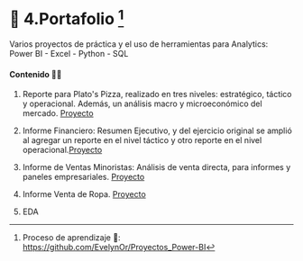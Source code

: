 # 💼 4.Portafolio [^1]  
Varios proyectos de práctica y el uso de herramientas para Analytics:  Power BI - Excel - Python - SQL

#### Contenido 👩‍💻

1. Reporte para Plato's Pizza, realizado en tres niveles: estratégico, táctico y operacional. Además, un análisis macro y microeconómico del mercado. [Proyecto]( https://github.com/EvelynOr/4.Portafolio/tree/main/Pizza%20Challenge)

2. Informe Financiero: Resumen Ejecutivo, y del ejercicio original se amplió al agregar un reporte en el nivel táctico y otro reporte en el nivel operacional.[Proyecto](https://github.com/EvelynOr/4.Portafolio/tree/main/2.Finanzas)

3. Informe de Ventas Minoristas: Análisis de venta directa, para informes y paneles empresariales. [Proyecto](https://github.com/EvelynOr/4.Portafolio/tree/main/3.%20Ventas%20Minorista)

4. Informe Venta de Ropa. [Proyecto](https://github.com/EvelynOr/4.Portafolio/tree/main/4.%20Informe%20Venta%20de%20Ropa)

5. EDA

[^1]: Proceso de aprendizaje 👣: https://github.com/EvelynOr/Proyectos_Power-BI

